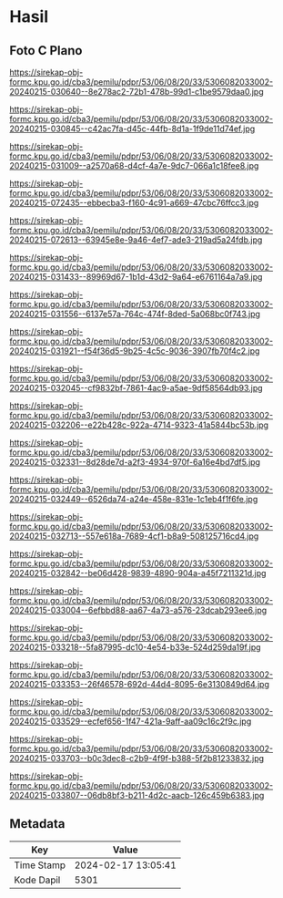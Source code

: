 # Hasil

## Foto C Plano

https://sirekap-obj-formc.kpu.go.id/cba3/pemilu/pdpr/53/06/08/20/33/5306082033002-20240215-030640--8e278ac2-72b1-478b-99d1-c1be9579daa0.jpg

https://sirekap-obj-formc.kpu.go.id/cba3/pemilu/pdpr/53/06/08/20/33/5306082033002-20240215-030845--c42ac7fa-d45c-44fb-8d1a-1f9de11d74ef.jpg

https://sirekap-obj-formc.kpu.go.id/cba3/pemilu/pdpr/53/06/08/20/33/5306082033002-20240215-031009--a2570a68-d4cf-4a7e-9dc7-066a1c18fee8.jpg

https://sirekap-obj-formc.kpu.go.id/cba3/pemilu/pdpr/53/06/08/20/33/5306082033002-20240215-072435--ebbecba3-f160-4c91-a669-47cbc76ffcc3.jpg

https://sirekap-obj-formc.kpu.go.id/cba3/pemilu/pdpr/53/06/08/20/33/5306082033002-20240215-072613--63945e8e-9a46-4ef7-ade3-219ad5a24fdb.jpg

https://sirekap-obj-formc.kpu.go.id/cba3/pemilu/pdpr/53/06/08/20/33/5306082033002-20240215-031433--89969d67-1b1d-43d2-9a64-e6761164a7a9.jpg

https://sirekap-obj-formc.kpu.go.id/cba3/pemilu/pdpr/53/06/08/20/33/5306082033002-20240215-031556--6137e57a-764c-474f-8ded-5a068bc0f743.jpg

https://sirekap-obj-formc.kpu.go.id/cba3/pemilu/pdpr/53/06/08/20/33/5306082033002-20240215-031921--f54f36d5-9b25-4c5c-9036-3907fb70f4c2.jpg

https://sirekap-obj-formc.kpu.go.id/cba3/pemilu/pdpr/53/06/08/20/33/5306082033002-20240215-032045--cf9832bf-7861-4ac9-a5ae-9df58564db93.jpg

https://sirekap-obj-formc.kpu.go.id/cba3/pemilu/pdpr/53/06/08/20/33/5306082033002-20240215-032206--e22b428c-922a-4714-9323-41a5844bc53b.jpg

https://sirekap-obj-formc.kpu.go.id/cba3/pemilu/pdpr/53/06/08/20/33/5306082033002-20240215-032331--8d28de7d-a2f3-4934-970f-6a16e4bd7df5.jpg

https://sirekap-obj-formc.kpu.go.id/cba3/pemilu/pdpr/53/06/08/20/33/5306082033002-20240215-032449--6526da74-a24e-458e-831e-1c1eb4f1f6fe.jpg

https://sirekap-obj-formc.kpu.go.id/cba3/pemilu/pdpr/53/06/08/20/33/5306082033002-20240215-032713--557e618a-7689-4cf1-b8a9-508125716cd4.jpg

https://sirekap-obj-formc.kpu.go.id/cba3/pemilu/pdpr/53/06/08/20/33/5306082033002-20240215-032842--be06d428-9839-4890-904a-a45f7211321d.jpg

https://sirekap-obj-formc.kpu.go.id/cba3/pemilu/pdpr/53/06/08/20/33/5306082033002-20240215-033004--6efbbd88-aa67-4a73-a576-23dcab293ee6.jpg

https://sirekap-obj-formc.kpu.go.id/cba3/pemilu/pdpr/53/06/08/20/33/5306082033002-20240215-033218--5fa87995-dc10-4e54-b33e-524d259da19f.jpg

https://sirekap-obj-formc.kpu.go.id/cba3/pemilu/pdpr/53/06/08/20/33/5306082033002-20240215-033353--26f46578-692d-44d4-8095-6e3130849d64.jpg

https://sirekap-obj-formc.kpu.go.id/cba3/pemilu/pdpr/53/06/08/20/33/5306082033002-20240215-033529--ecfef656-1f47-421a-9aff-aa09c16c2f9c.jpg

https://sirekap-obj-formc.kpu.go.id/cba3/pemilu/pdpr/53/06/08/20/33/5306082033002-20240215-033703--b0c3dec8-c2b9-4f9f-b388-5f2b81233832.jpg

https://sirekap-obj-formc.kpu.go.id/cba3/pemilu/pdpr/53/06/08/20/33/5306082033002-20240215-033807--06db8bf3-b211-4d2c-aacb-126c459b6383.jpg


## Metadata

| Key        | Value               |
| ---------- | ------------------- |
| Time Stamp | 2024-02-17 13:05:41 |
| Kode Dapil | 5301                |



